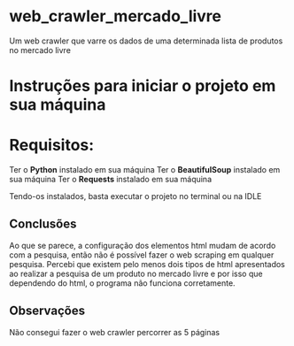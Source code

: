 # web_crawler_mercado_livre
Um web crawler que varre os dados de uma determinada lista de produtos no mercado livre

# Instruções para iniciar o projeto em sua máquina

# Requisitos: 
Ter o **Python** instalado em sua máquina
Ter o **BeautifulSoup** instalado em sua máquina
Ter o **Requests** instalado em sua máquina

Tendo-os instalados, basta executar o projeto no terminal ou na IDLE

## Conclusões 
Ao que se parece, a configuração dos elementos html mudam de acordo com a pesquisa, então não é possível fazer o web scraping em qualquer pesquisa. Percebi que existem pelo menos dois tipos de html apresentados ao realizar a pesquisa de um produto no mercado livre e por isso que dependendo do html, o programa não funciona corretamente. 

## Observações
Não consegui fazer o web crawler percorrer as 5 páginas


